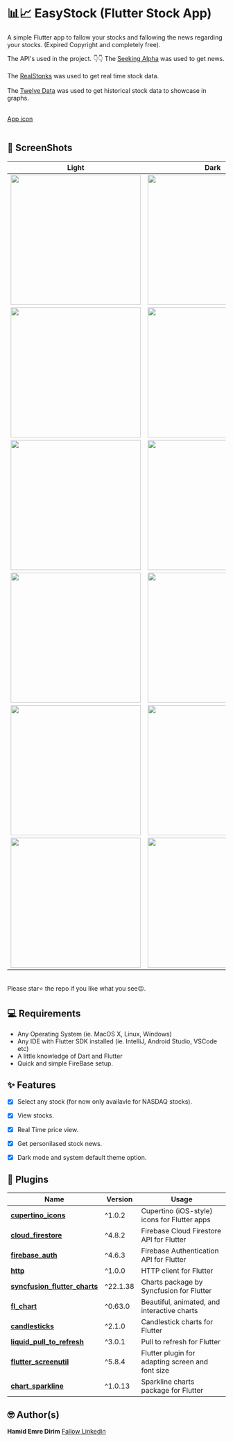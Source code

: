 # 📊📈 EasyStock (Flutter Stock App) 


A simple Flutter app to fallow your stocks and fallowing the news regarding your stocks. 
(Expired Copyright and completely free).

The API's used in the project.
👇👇
The [Seeking Alpha]([http://www.feedbooks.com/api](https://rapidapi.com/apidojo/api/seeking-alpha)) was used to get news. <br>
<br>
The [RealStonks]([http://www.feedbooks.com/api](https://rapidapi.com/amansharma2910/api/realstonks)) was used to get real time stock data. <br>
<br>
The [Twelve Data]([http://www.feedbooks.com/api](https://rapidapi.com/twelvedata/api/twelve-data1)) was used to get historical stock data to showcase in graphs. <br>
<br>

<a href="[git_images/stock_app-logo.jpg](https://github.com/HamidEmreDirim/easy_stocks/blob/master/git_images/stock_app-logo.jpg)" >App
icon</a> <br> <br>

## 📸 ScreenShots

<!-- <img src="ss/mockup.png"/> -->

| Light                             | Dark                              |
| --------------------------------- | --------------------------------- |
| <img src="git_images/Screenshot_1690031173.png" width="300">  | <img src="git_images/Screenshot_1690033034.png" width="300">  |
| <img src="git_images/Screenshot_1690031201.png" width="300">  | <img src="git_images/Screenshot_1690033067.png" width="300">  |
| <img src="git_images/Screenshot_1690031207.png" width="300">  | <img src="git_images/Screenshot_1690033073.png" width="300">  |
| <img src="git_images/Screenshot_1690031230.png" width="300">  | <img src="git_images/Screenshot_1690033079.png" width="300">  |
| <img src="git_images/Screenshot_1690031252.png" width="300">  | <img src="git_images/Screenshot_1690033086.png" width="300">  |
| <img src="git_images/Screenshot_1690032719.png" width="300">  | <img src="git_images/Screenshot_1690033115.png" width="300">  |


<br> Please star⭐ the repo if you like what you see😉.

## 💻 Requirements

- Any Operating System (ie. MacOS X, Linux, Windows)
- Any IDE with Flutter SDK installed (ie. IntelliJ, Android Studio, VSCode etc)
- A little knowledge of Dart and Flutter
- Quick and simple FireBase setup.

## ✨ Features

- [x] Select any stock (for now only availavle for NASDAQ stocks).
- [x] View stocks.
- [x] Real Time price view.       
- [x] Get personilased stock news.
- [x] Dark mode and system default theme option.




## 🔌 Plugins

| Name                                                                                   | Version   | Usage                                           |
| -------------------------------------------------------------------------------------- | --------- | ----------------------------------------------- |
| [**cupertino_icons**](https://pub.dev/packages/cupertino_icons)                         | ^1.0.2    | Cupertino (iOS-style) icons for Flutter apps   |
| [**cloud_firestore**](https://pub.dev/packages/cloud_firestore)                         | ^4.8.2    | Firebase Cloud Firestore API for Flutter       |
| [**firebase_auth**](https://pub.dev/packages/firebase_auth)                             | ^4.6.3    | Firebase Authentication API for Flutter        |
| [**http**](https://pub.dev/packages/http)                                               | ^1.0.0    | HTTP client for Flutter                        |
| [**syncfusion_flutter_charts**](https://pub.dev/packages/syncfusion_flutter_charts)     | ^22.1.38  | Charts package by Syncfusion for Flutter       |
| [**fl_chart**](https://pub.dev/packages/fl_chart)                                       | ^0.63.0   | Beautiful, animated, and interactive charts    |
| [**candlesticks**](https://pub.dev/packages/candlesticks)                               | ^2.1.0    | Candlestick charts for Flutter                 |
| [**liquid_pull_to_refresh**](https://pub.dev/packages/liquid_pull_to_refresh)           | ^3.0.1    | Pull to refresh for Flutter                    |
| [**flutter_screenutil**](https://pub.dev/packages/flutter_screenutil)                   | ^5.8.4    | Flutter plugin for adapting screen and font size|
| [**chart_sparkline**](https://pub.dev/packages/chart_sparkline)                         | ^1.0.13   | Sparkline charts package for Flutter           |



## 🤓 Author(s)

**Hamid Emre Dirim**
[Fallow Linkedin](https://www.linkedin.com/in/hamid-emre-dirim/)

